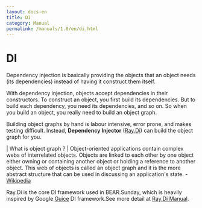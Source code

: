 ```yaml
---
layout: docs-en
title: DI
category: Manual
permalink: /manuals/1.0/en/di.html
---
```

# DI

Dependency injection is basically providing the objects that an object needs (its dependencies) instead of having it construct them itself.

With dependency injection, objects accept dependencies in their constructors. To construct an object, you first build its dependencies. But to build each dependency, you need its dependencies, and so on. So when you build an object, you really need to build an object graph.

Building object graphs by hand is labour intensive, error prone, and makes testing difficult. Instead, **Dependency Injector** ([Ray.Di](https://github.com/ray-di/Ray.Di)) can build the object graph for you. 

| What is object graph ?
| Object-oriented applications contain complex webs of interrelated objects. Objects are linked to each other by one object either owning or containing another object or holding a reference to another object. This web of objects is called an object graph and it is the more abstract structure that can be used in discussing an application's state. - [Wikipedia](http://en.wikipedia.org/wiki/Object_graph)

Ray.Di is the core DI framework used in BEAR.Sunday, which is heavily inspired by Google [Guice](http://code.google.com/p/google-guice/wiki/Motivation?tm=6) DI framework.See more detail at [Ray.Di Manual](https://ray-di.github.io/manuals/1.0/en/index.html).